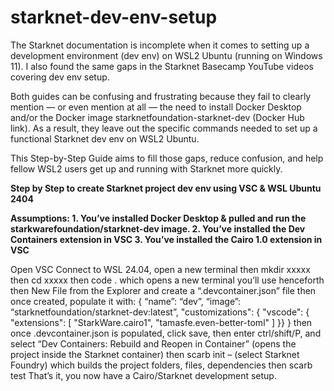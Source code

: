 # starknet-dev-env-setup
The Starknet documentation is incomplete when it comes to setting up a development environment (dev env) on WSL2 Ubuntu (running on Windows 11). I also found the same gaps in the Starknet Basecamp YouTube videos covering dev env setup.

Both guides can be confusing and frustrating because they fail to clearly mention — or even mention at all — the need to install Docker Desktop and/or the Docker image starknetfoundation-starknet-dev (Docker Hub link). As a result, they leave out the specific commands needed to set up a functional Starknet dev env on WSL2 Ubuntu.

This Step-by-Step Guide aims to fill those gaps, reduce confusion, and help fellow WSL2 users get up and running with Starknet more quickly.

**Step by Step to create Starknet project dev env using VSC & WSL Ubuntu 2404**

**Assumptions: 
	1.	You’ve installed Docker Desktop & pulled and run the starkwarefoundation/starknet-dev image. 
	2.	You’ve installed the Dev Containers extension in VSC
	3.	You’ve installed the Cairo 1.0 extension in VSC**

Open VSC
Connect to WSL 24.04, open a new terminal
then mkdir xxxxx
then cd xxxxx
then code .  which opens a new terminal you’ll use henceforth
then New File from the Explorer and create a “.devcontainer.json” file
then once created, populate it with: 
	{ 
“name”: “dev”,
		“image”: “starknetfoundation/starknet-dev:latest”,
   "customizations":  {
        "vscode":  {
            "extensions":  [
                "StarkWare.cairo1",
                "tamasfe.even-better-toml" ] }}
}
then once .devcontainer.json is populated, click save, then enter ctrl/shift/P, and select “Dev Containers: Rebuild and Reopen in Container” 
(opens the project inside the Starknet container)
then scarb init – (select Starknet Foundry) which builds the project folders, files, dependencies
then scarb test
That’s it, you now have a Cairo/Starknet development setup.

